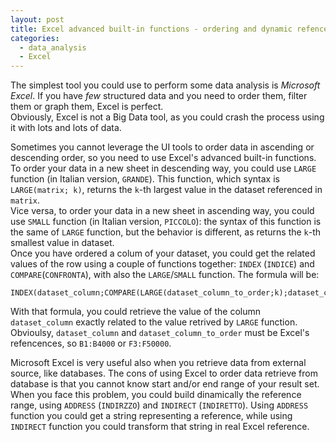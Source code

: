 ```yaml
---
layout: post
title: Excel advanced built-in functions - ordering and dynamic refencences.
categories:
  - data_analysis
  - Excel
---
```


The simplest tool you could use to perform some data analysis is _Microsoft Excel_.
If you have _few_ structured data and you need to order them, filter them or graph them, Excel is perfect.  
Obviously, Excel is not a Big Data tool, as you could crash the process using it with lots and lots of data.

Sometimes you cannot leverage the UI tools to order data in ascending or descending order, so you need to use Excel's advanced built-in functions.  
To order your data in a new sheet in descending way, you could use `LARGE` function (in Italian version, `GRANDE`).
This function, which syntax is `LARGE(matrix; k)`, returns the `k`-th largest value in the dataset referenced in `matrix`.  
Vice versa, to order your data in a new sheet in ascending way, you could use `SMALL` function (in Italian version, `PICCOLO`): the syntax of this function is the same of `LARGE` function, but the behavior is different, as returns the `k`-th smallest value in dataset.  
Once you have ordered a colum of your dataset, you could get the related values of the row using a couple of functions together: `INDEX` (`INDICE`) and `COMPARE`(`CONFRONTA`), with also the `LARGE`/`SMALL` function.
The formula will be:
```
INDEX(dataset_column;COMPARE(LARGE(dataset_column_to_order;k);dataset_column_to_order;0))
```
With that formula, you could retrieve the value of the column `dataset_column` exactly related to the value retrived by `LARGE` function.
Obvioulsy, `dataset_column` and `dataset_column_to_order` must be Excel's refencences, so `B1:B4000` or `F3:F50000`.

Microsoft Excel is very useful also when you retrieve data from external source, like databases.
The cons of using Excel to order data retrieve from database is that you cannot know start and/or end range of your result set.  
When you face this problem, you could build dinamically the reference range, using `ADDRESS` (`INDIRZZO`) and `INDIRECT` (`INDIRETTO`).
Using `ADDRESS` function you could get a string representing a reference, while using `INDIRECT` function you could transform that string in real Excel reference.